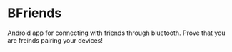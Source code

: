 # BFriends

Android app for connecting with friends through bluetooth.
Prove that you are freinds pairing your devices!
